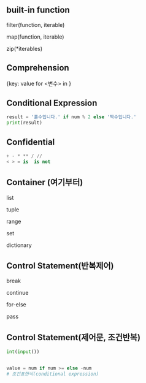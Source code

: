 ## built-in function

filter(function, iterable)

map(function, iterable)

zip(*iterables)

## Comprehension

{key: value for <변수> in <iterable>}

## Conditional Expression

```python
result = '홀수입니다.' if num % 2 else '짝수입니다.'
print(result)
```

## Confidential

```python
+ - * ** / //
< > = is  is not
```

## Container (여기부터)

list

tuple

range

set

dictionary

## Control Statement(반복제어)

break

continue

for-else

pass

## Control Statement(제어문, 조건반복)

```python
int(input())


value = num if num >= else -num
# 조건표현식(conditional expression)
```







